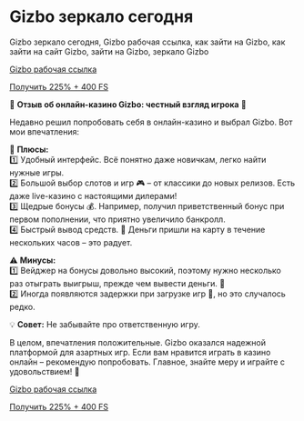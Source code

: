 # Gizbo зеркало сегодня
Gizbo зеркало сегодня, Gizbo рабочая ссылка, как зайти на Gizbo, как зайти на сайт Gizbo, зайти на Gizbo, зеркало Gizbo

[Gizbo рабочая ссылка](https://gizbo-way-six.com/c3e3d752b)

[Получить 225% + 400 FS](https://gizbo-way-six.com/c3e3d752b) 


🎰 **Отзыв об онлайн-казино Gizbo: честный взгляд игрока** 🎲  

Недавно решил попробовать себя в онлайн-казино и выбрал Gizbo. Вот мои впечатления:  

🌟 **Плюсы:**  
1️⃣ Удобный интерфейс. Всё понятно даже новичкам, легко найти нужные игры.  
2️⃣ Большой выбор слотов и игр 🎮 – от классики до новых релизов. Есть даже live-казино с настоящими дилерами!  
3️⃣ Щедрые бонусы 💰. Например, получил приветственный бонус при первом пополнении, что приятно увеличило банкролл.  
4️⃣ Быстрый вывод средств. 🏦 Деньги пришли на карту в течение нескольких часов – это радует.  

⚠️ **Минусы:**  
1️⃣ Вейджер на бонусы довольно высокий, поэтому нужно несколько раз отыграть выигрыш, прежде чем вывести деньги. 🔄  
2️⃣ Иногда появляются задержки при загрузке игр 📶, но это случалось редко.  

💡 **Совет:** Не забывайте про ответственную игру.  

В целом, впечатления положительные. Gizbo оказался надежной платформой для азартных игр. Если вам нравится играть в казино онлайн – рекомендую попробовать. Главное, знайте меру и играйте с удовольствием! 🎉  

[Gizbo рабочая ссылка](https://gizbo-way-six.com/c3e3d752b)

[Получить 225% + 400 FS](https://gizbo-way-six.com/c3e3d752b) 
